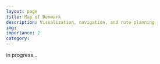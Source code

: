 ```yaml
---
layout: page
title: Map of Denmark
description: Visualization, navigation, and rute planning
img: 
importance: 2
category:
---
```


in progress...